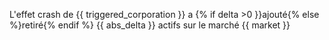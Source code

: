 L'effet crash de {{ triggered_corporation }} a {% if delta >0 }}ajouté{% else %}retiré{% endif %} {{ abs_delta }} actifs sur le marché {{ market }}

